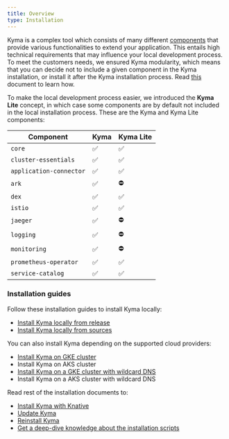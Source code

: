 ```yaml
---
title: Overview
type: Installation
---
```


Kyma is a complex tool which consists of many different [components](#details-details) that provide various functionalities to extend your application. This entails high technical requirements that may influence your local development process. To meet the customers needs, we ensured Kyma modularity, which means that you can decide not to include a given component in the Kyma installation, or install it after the Kyma installation process. Read [this](#installation-custom-component-installation) document to learn how.

To make the local development process easier, we introduced the **Kyma Lite** concept, in which case some components are by default not included in the local installation process. These are the Kyma and Kyma Lite components:

| Component | Kyma | Kyma Lite |
|----------------|------|------|
| `core` | ✅ | ✅ |
| `cluster-essentials` | ✅ | ✅ |
| `application-connector` | ✅ | ✅ |
| `ark` | ✅ | ⛔️ |
| `dex` | ✅ | ✅ |
| `istio` | ✅ | ✅ |
| `jaeger` | ✅ | ⛔️ |
| `logging` | ✅ | ⛔️ |
| `monitoring` | ✅ | ⛔️ |
| `prometheus-operator` | ✅ | ✅ |
| `service-catalog` | ✅ | ✅ |

### Installation guides

Follow these installation guides to install Kyma locally:

- [Install Kyma locally from release](#installation-install-kyma-locally-from-the-release)
- [Install Kyma locally from sources](#installation-install-kyma-locally-from-sources)

You can also install Kyma depending on the supported cloud providers:
- [Install Kyma on GKE cluster](#installation-install-kyma-on-a-gke-cluster)
- Install Kyma on AKS cluster
- [Install Kyma on a GKE cluster with wildcard DNS](#installation-install-kyma-on-a-gke-cluster-with-wildcard-dns)
- Install Kyma on a AKS cluster with wildcard DNS

Read rest of the installation documents to:
- [Install Kyma with Knative](#installation-installation-with-knative)
- [Update Kyma](#installation-update-kyma)
- [Reinstall Kyma](#installation-reinstall-kyma)
- [Get a deep-dive knowledge about the installation scripts](#installation-local-installation-scripts)
